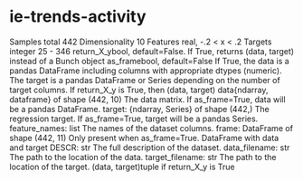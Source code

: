 # ie-trends-activity
 Samples total 442
Dimensionality 10
Features real, -.2 < x < .2
Targets integer 25 - 346
return_X_ybool, default=False.
  If True, returns (data, target) instead of a Bunch object
as_framebool, default=False
  If True, the data is a pandas DataFrame including columns with appropriate dtypes (numeric). The target is a pandas DataFrame or Series depending on the number of   target columns. If return_X_y is True, then (data, target)
  data{ndarray, dataframe} of shape (442, 10)
The data matrix. If as_frame=True, data will be a pandas DataFrame.
target: {ndarray, Series} of shape (442,)
The regression target. If as_frame=True, target will be a pandas Series.
feature_names: list
The names of the dataset columns.
frame: DataFrame of shape (442, 11)
Only present when as_frame=True. DataFrame with data and target
DESCR: str
The full description of the dataset.
data_filename: str
The path to the location of the data.
target_filename: str
The path to the location of the target.
(data, target)tuple if return_X_y is True
